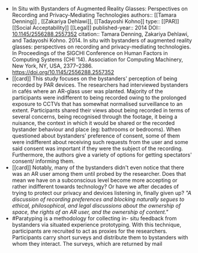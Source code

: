 - In Situ with Bystanders of Augmented Reality Glasses: Perspectives on Recording and Privacy-Mediating Technologies
  authors:: [[Tamara Denning]] , [[Zakariya Dehlawi]], [[Tadayoshi Kohno]] 
  type:: [[PAR]] [[Social Acceptability]] [[Legal]] 
  published-year:: 2014
  DOI:: [10.1145/2556288.2557352](http://dx.doi.org/10.1145/2556288.2557352) 
  citation:: Tamara Denning, Zakariya Dehlawi, and Tadayoshi Kohno. 2014. In situ with bystanders of augmented reality glasses: perspectives on recording and privacy-mediating technologies. In Proceedings of the SIGCHI Conference on Human Factors in Computing Systems (CHI '14). Association for Computing Machinery, New York, NY, USA, 2377–2386. https://doi.org/10.1145/2556288.2557352
- [[card]] This study focuses on the bystanders' perception of being recorded by PAR devices. The researchers had interviewed bystanders in cafés where an AR-glass user was planted. Majority of the participants were indifferent to being recorded owing to the prolonged exposure to CCTVs that has somewhat normalised surveillance to an extent. Participants shared their views about being recorded in terms of several concerns, being recognised through the footage, it being a nuisance, the context in which it would be shared or the recorded bystander behaviour and place (eg: bathrooms or bedrooms). When questioned about bystanders' preference of consent, some of them were indifferent about receiving such requests from the user and some said consent was important if they were the subject of the recording. Furthermore, the authors give a variety of options for getting spectators' consent/ informing them.
- [[card]] Notably, many of the bystanders didn't even notice that there was an AR user among them until probed by the researcher. Does that mean we have on a subconscious level become more accepting or rather indifferent towards technology? Or have we after decades of trying to protect our privacy and devices listening in, finally given up?
  _"A discussion of recording preferences and blocking naturally segues to ethical, philosophical, and legal discussions about the ownership of space, the rights of an AR user, and the ownership of content."_
- #Paratyping is a methodology for collecting in- situ feedback from bystanders via situated experience prototyping. With this technique, participants are recruited to act as proxies for the researchers. Participants carry short surveys and distribute them to bystanders with whom they interact. The surveys, which are returned by mail